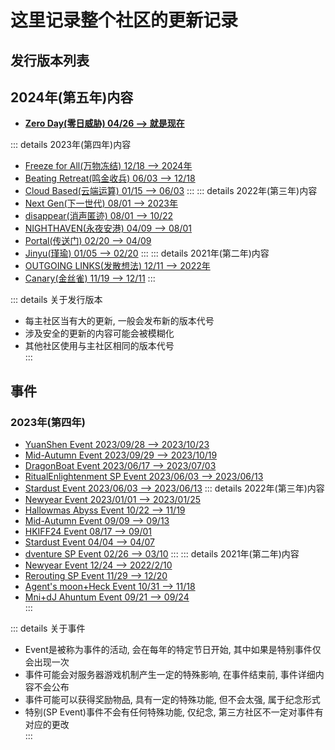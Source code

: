 # 这里记录整个社区的更新记录

## 发行版本列表
## 2024年(第五年)内容
* [**Zero Day(零日威胁) 04/26 --> 就是现在**](ZeroDay/)

::: details 2023年(第四年)内容
* [Freeze for All(万物冻结)  12/18 --> 2024年](2023/FreezeforAll/)
* [Beating Retreat(鸣金收兵)  06/03 --> 12/18](2023/BeatingRetreat/)
* [Cloud Based(云端运算) 01/15 --> 06/03](2023/CloudBased/)
:::
::: details 2022年(第三年)内容
* [Next Gen(下一世代) 08/01 --> 2023年](2022/NextGen/)
* [disappear(消声匿迹) 08/01 --> 10/22](2022/disappear/)
* [NIGHTHAVEN(永夜安港) 04/09 --> 08/01](2022/NIGHTHAVEN/)
* [Portal(传送门) 02/20 --> 04/09](2022/Portal/)
* [Jinyu(瑾瑜) 01/05 --> 02/20](2022/Jinyu/)
:::
::: details 2021年(第二年)内容
* [OUTGOING LINKS(发散想法) 12/11 --> 2022年](2021/OUTGOINGLINKS/)
* [Canary(金丝雀) 11/19 --> 12/11](2021/Canary/)
:::
  
::: details 关于发行版本
* 每主社区当有大的更新, 一般会发布新的版本代号  
* 涉及安全的更新的内容可能会被模糊化  
* 其他社区使用与主社区相同的版本代号  
:::

## 事件
### 2023年(第四年)
* [YuanShen Event 2023/09/28 --> 2023/10/23](Event/2023/YuanShen)
* [Mid-Autumn Event 2023/09/29 --> 2023/10/19](Event/2023/Mid-Autumn)
* [DragonBoat Event 2023/06/17 --> 2023/07/03](Event/2023/DragonBoat)
* [RitualEnlightenment SP Event 2023/06/03 --> 2023/06/13](Event/RitualEnlightenment)
* [Stardust Event 2023/06/03 --> 2023/06/13](Event/2023/Stardust)
::: details 2022年(第三年)内容
* [Newyear Event 2023/01/01 --> 2023/01/25](Event/2022/Newyear)
* [Hallowmas Abyss Event 10/22 --> 11/19](Event/2022/HallowmasAbyss)
* [Mid-Autumn Event 09/09 --> 09/13](Event/2022/Mid-Autumn)
* [HKIFF24 Event 08/17 --> 09/01](Event/2022/HKIFF24)
* [Stardust Event 04/04 --> 04/07](Event/2022/Stardust)
* [dventure SP Event 02/26 --> 03/10](Event/dventure) 
:::
::: details 2021年(第二年)内容
* [Newyear Event 12/24 --> 2022/2/10](Event/2021/Newyear)
* [Rerouting SP Event 11/29 --> 12/20](Event/Rerouting)
* [Agent's moon+Heck Event 10/31 --> 11/18](Event/2021/Agentsmoon+Heck)
* [Mni+dJ Ahuntum Event 09/21 --> 09/24](Event/2021/Mni+dJoAhuntum)   
:::
  
::: details 关于事件
* Event是被称为事件的活动, 会在每年的特定节日开始, 其中如果是特别事件仅会出现一次  
* 事件可能会对服务器游戏机制产生一定的特殊影响, 在事件结束前, 事件详细内容不会公布  
* 事件可能可以获得奖励物品, 具有一定的特殊功能, 但不会太强, 属于纪念形式  
* 特别(SP Event)事件不会有任何特殊功能, 仅纪念, 第三方社区不一定对事件有对应的更改  
:::
